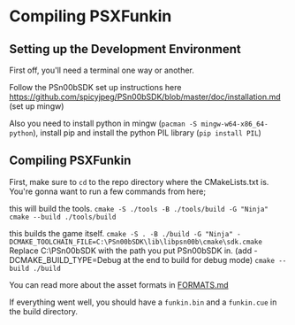 # Compiling PSXFunkin

## Setting up the Development Environment
First off, you'll need a terminal one way or another.

Follow the PSn00bSDK set up instructions here https://github.com/spicyjpeg/PSn00bSDK/blob/master/doc/installation.md (set up mingw)

Also you need to install python in mingw (`pacman -S mingw-w64-x86_64-python`), install pip and install the python PIL library (`pip install PIL`)
## Compiling PSXFunkin
First, make sure to `cd` to the repo directory where the CMakeLists.txt is. You're gonna want to run a few commands from here;

this will build the tools.
`cmake -S ./tools -B ./tools/build -G "Ninja"` 
`cmake --build ./tools/build`

this builds the game itself.
`cmake -S . -B ./build -G "Ninja" -DCMAKE_TOOLCHAIN_FILE=C:\PSn00bSDK\lib\libpsn00b\cmake\sdk.cmake` Replace C:\PSn00bSDK with the path you put PSn00bSDK in.
(add -DCMAKE_BUILD_TYPE=Debug at the end to build for debug mode) 
`cmake --build ./build` 

You can read more about the asset formats in [FORMATS.md](/FORMATS.md)

If everything went well, you should have a `funkin.bin` and a `funkin.cue` in the build directory.
